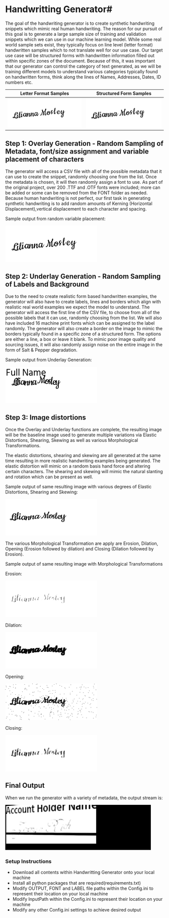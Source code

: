 # Handwritting Generator#

The goal of the handwriting generator is to create synthetic handwriting snippets which mimic real human handwriting.
The reason for our pursuit of this goal is to generate a large sample size of training and validation snippets which
we can use in our machine learning model. While some real world sample sets exist, they typically focus on line level (letter format)
handwritten samples which to not translate well for our use case. Our target use case will be structured forms with handwritten
information filled out within specific zones of the document. Because of this, it was important that our generator can control 
the category of text generated, as we will be training different models to understand various categories typically found on 
handwritten forms, think along the lines of Names, Addresses, Dates, ID numbers etc.

Letter Format Samples         |  Structured Form Samples
:----------------------------:|:-------------------------:
![](https://github.com/joaopauloucf/HWRecognizer/blob/main/Supporting/Report_Step1.gif )      |  ![](https://github.com/joaopauloucf/HWRecognizer/blob/main/Supporting/Report_Step1.gif )


## Step 1: Overlay Generation - Random Sampling of Metadata, font/size assignment and variable placement of characters

The generator will access a CSV file with all of the possible metadata that it can use to create the snippet, randomly choosing
one from the list. Once the metadata is chosen, it will then randomly assign a font to use. As part of the original project, 
over 200 .TTF and .OTF fonts were included; more can be added or some can be removed from the FONT folder as needed. Because 
human handwriting is not perfect, our first task in generating synthetic handwriting is to add random amounts of Kerning (Horizontal
Displacement),vertical displacement to each character and spacing. 

Sample output from random variable placement:

![alt text](https://github.com/joaopauloucf/HWRecognizer/blob/main/Supporting/Report_Step1.gif "Variable Character Placement")

## Step 2: Underlay Generation - Random Sampling of Labels and Background

Due to the need to create realistic form based handwritten examples, the generator will also have to create labels, lines and borders
which align with realistic real world examples we expect the model to understand. The generator will access the first line of the CSV file,
to choose from all of the possible labels that it can use, randomly choosing from the list. We will also have included 16 machine print fonts which
can be assigned to the label randomly. The generator will also create a border on the image to mimic the borders typically found in a specific zone of 
a structured form. The options are either a line, a box or leave it blank. To mimic poor image quality and sourcing issues, it will also randomly assign 
noise on the entire image in the form of Salt & Pepper degradation.

Sample output from Underlay Generation:

![alt text](https://github.com/joaopauloucf/HWRecognizer/blob/main/Supporting/Report_Step2.gif "Underlay Generation")

## Step 3: Image distortions

Once the Overlay and Underlay functions are complete, the resulting image will be the baseline image used to generate multiple variations via Elastic Distortions,
Shearing, Skewing as well as various Morphological Transformations.

The elastic distortions, shearing and skewing are all generated at the same time resulting in more realistic handwriting examples being generated. The elastic distortion
will mimic on a random basis hand force and altering certain characters. The shearing and skewing will mimic the natural slanting and rotation which can be present as well.

Sample output of same resulting image with various degrees of Elastic Distortions, Shearing and Skewing:

![alt text](https://github.com/joaopauloucf/HWRecognizer/blob/main/Supporting/Report_Step3.gif "Distortions")

The various Morphological Transformation are apply are Erosion, Dilation, Opening (Erosion followed by dilation) and Closing (Dilation followed by Erosion).

Sample output of same resulting image with Morphological Transformations

Erosion:

![alt text](https://github.com/joaopauloucf/HWRecognizer/blob/main/Supporting/Report_Step4.gif "Erosion")

Dilation:

![alt text](https://github.com/joaopauloucf/HWRecognizer/blob/main/Supporting/Report_Step5.gif "Dilation")

Opening:

![alt text](https://github.com/joaopauloucf/HWRecognizer/blob/main/Supporting/Report_Step6.gif "Openning")

Closing:

![alt text](https://github.com/joaopauloucf/HWRecognizer/blob/main/Supporting/Report_Step7.gif "Closing")



## Final Output

When we run the generator with a variety of metadata, the output stream is:

![alt text](https://github.com/joaopauloucf/HWRecognizer/blob/main/Supporting/Report_Step8.gif "Closing")



### Setup Instructions ###

* Download all contents within Handwritting Generator onto your local machine
* Install all python packages that are required(requirements.txt)
* Modify OUTPUT, FONT and LABEL file paths within the Config.ini to represent their location on your local machine
* Modify InputPath within the Config.ini to represent their location on your machine
* Modify any other Config.ini settings to achieve desired output


